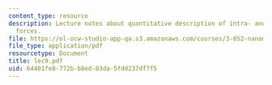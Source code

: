 ```yaml
---
content_type: resource
description: Lecture notes about quantitative description of intra- and intermolecular
  forces.
file: https://ol-ocw-studio-app-qa.s3.amazonaws.com/courses/3-052-nanomechanics-of-materials-and-biomaterials-spring-2007/64401fe8772bb8ed83da5fdd237df7f5_lec9.pdf
file_type: application/pdf
resourcetype: Document
title: lec9.pdf
uid: 64401fe8-772b-b8ed-83da-5fdd237df7f5
---
```

